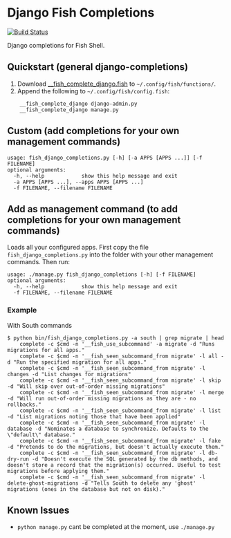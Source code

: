 # Django Fish Completions

[![Build Status](https://travis-ci.com/apie/fish-django-completions.svg?branch=master)](https://travis-ci.com/apie/fish-django-completions)

Django completions for Fish Shell.

## Quickstart (general django-completions)

1. Download [__fish_complete_django.fish](__fish_complete_django.fish) to `~/.config/fish/functions/`.
2. Append the following to `~/.config/fish/config.fish`:
```
    __fish_complete_django django-admin.py
    __fish_complete_django manage.py
```

## Custom (add completions for your own management commands)
```
usage: fish_django_completions.py [-h] [-a APPS [APPS ...]] [-f FILENAME]
optional arguments:
  -h, --help            show this help message and exit
  -a APPS [APPS ...], --apps APPS [APPS ...]
  -f FILENAME, --filename FILENAME
```

## Add as management command (to add completions for your own management commands)
Loads all your configured apps. First copy the file `fish_django_completions.py` into the folder with your other management commands. Then run:
```
usage: ./manage.py fish_django_completions [-h] [-f FILENAME]
optional arguments:
  -h, --help            show this help message and exit
  -f FILENAME, --filename FILENAME
```

### Example

With South commands

```
$ python bin/fish_django_completions.py -a south | grep migrate | head
    complete -c $cmd -n '__fish_use_subcommand' -a migrate -d "Runs migrations for all apps."
    complete -c $cmd -n '__fish_seen_subcommand_from migrate' -l all -d "Run the specified migration for all apps."
    complete -c $cmd -n '__fish_seen_subcommand_from migrate' -l changes -d "List changes for migrations"
    complete -c $cmd -n '__fish_seen_subcommand_from migrate' -l skip -d "Will skip over out-of-order missing migrations"
    complete -c $cmd -n '__fish_seen_subcommand_from migrate' -l merge -d "Will run out-of-order missing migrations as they are - no rollbacks."
    complete -c $cmd -n '__fish_seen_subcommand_from migrate' -l list -d "List migrations noting those that have been applied"
    complete -c $cmd -n '__fish_seen_subcommand_from migrate' -l database -d "Nominates a database to synchronize. Defaults to the \"default\" database."
    complete -c $cmd -n '__fish_seen_subcommand_from migrate' -l fake -d "Pretends to do the migrations, but doesn't actually execute them."
    complete -c $cmd -n '__fish_seen_subcommand_from migrate' -l db-dry-run -d "Doesn't execute the SQL generated by the db methods, and doesn't store a record that the migration(s) occurred. Useful to test migrations before applying them."
    complete -c $cmd -n '__fish_seen_subcommand_from migrate' -l delete-ghost-migrations -d "Tells South to delete any 'ghost' migrations (ones in the database but not on disk)."
```

## Known Issues

* `python manage.py` cant be completed at the moment, use `./manage.py`
